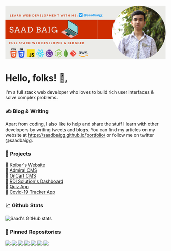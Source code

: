 [![Header](https://github.com/saadbaigg/saadbaigg/blob/main/header_image.png "Header")](https://saadbaigg.github.io/portfolio/)


# Hello, folks! 👋,

I'm a full stack web developer who loves to build rich user interfaces & solve complex problems.

### ✍️ Blog & Writing
Apart from coding, I also like to help and share the stuff I learn with other developers by writing tweets and blogs. You can find my articles on my website at https://saadbaigg.github.io/portfolio/ or follow me on twitter @saadbaigg.

### 🚀 Projects


  💎 [Kpibar's Website](https://website-pre.kpibar.com/) <br>
  💎 [Admiral CMS](https://admiral-cms.netlify.app/) <br>
  💎 [OnCart CMS](https://oncartadmin.web.app/) <br>
  💎 [RDI Solution's Dashboard](https://rdi-solutions.netlify.app/) <br>
  💎 [Quiz App](https://quiz-app-bc10d.web.app/) <br>
  💎 [Covid-19 Tracker App](http://covid-19-tracker-app-saad-baig.surge.sh/) <br>


### 📈 Github Stats

![Saad's GitHub stats](https://github-readme-stats.vercel.app/api?username=saadbaigg&count_private=true&show_icons=true&theme=dark)

### 📁 Pinned Repositories

<a href="https://github.com/saadbaigg/portfolio">
  <img align="center" src="https://github-readme-stats.vercel.app/api/pin/?username=saadbaigg&repo=portfolio" />
</a>
<a href="https://github.com/saadbaigg/MERN_E-COMMERCE_APP">
  <img align="center" src="https://github-readme-stats.vercel.app/api/pin/?username=saadbaigg&repo=MERN_E-COMMERCE_APP" />
</a>

<a href="https://github.com/saadbaigg/Covid-19-Tracker-App">
  <img align="center" src="https://github-readme-stats.vercel.app/api/pin/?username=saadbaigg&repo=Covid-19-Tracker-App" />
</a>
<a href="https://github.com/saadbaigg/Quiz-App">
  <img align="center" src="https://github-readme-stats.vercel.app/api/pin/?username=saadbaigg&repo=Quiz-App" />
</a>

<a href="https://github.com/saadbaigg/Expense-Tracker">
  <img align="center" src="https://github-readme-stats.vercel.app/api/pin/?username=saadbaigg&repo=Expense-Tracker" />
</a>
<a href="https://github.com/saadbaigg/Front-End-Projects">
  <img align="center" src="https://github-readme-stats.vercel.app/api/pin/?username=saadbaigg&repo=Front-End-Projects" />
</a>

<a href="https://github.com/saadbaigg/Github-User-Extractor">
  <img align="center" src="https://github-readme-stats.vercel.app/api/pin/?username=saadbaigg&repo=Github-User-Extractor" />
</a>
